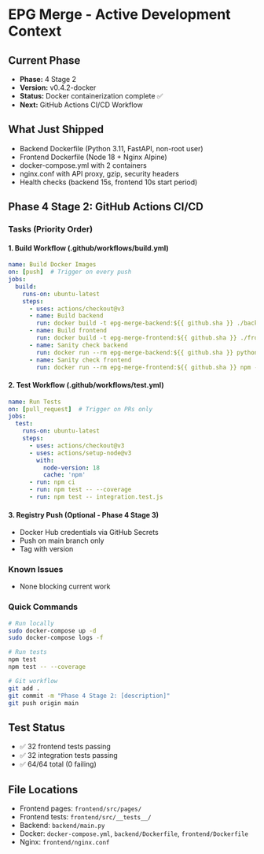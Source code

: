 # EPG Merge - Active Development Context

## Current Phase
- **Phase:** 4 Stage 2
- **Version:** v0.4.2-docker
- **Status:** Docker containerization complete ✅
- **Next:** GitHub Actions CI/CD Workflow

## What Just Shipped
- Backend Dockerfile (Python 3.11, FastAPI, non-root user)
- Frontend Dockerfile (Node 18 + Nginx Alpine)
- docker-compose.yml with 2 containers
- nginx.conf with API proxy, gzip, security headers
- Health checks (backend 15s, frontend 10s start period)

## Phase 4 Stage 2: GitHub Actions CI/CD

### Tasks (Priority Order)

#### 1. Build Workflow (.github/workflows/build.yml)
```yaml
name: Build Docker Images
on: [push]  # Trigger on every push
jobs:
  build:
    runs-on: ubuntu-latest
    steps:
      - uses: actions/checkout@v3
      - name: Build backend
        run: docker build -t epg-merge-backend:${{ github.sha }} ./backend
      - name: Build frontend
        run: docker build -t epg-merge-frontend:${{ github.sha }} ./frontend
      - name: Sanity check backend
        run: docker run --rm epg-merge-backend:${{ github.sha }} python -m pytest --version
      - name: Sanity check frontend
        run: docker run --rm epg-merge-frontend:${{ github.sha }} npm --version
```

#### 2. Test Workflow (.github/workflows/test.yml)
```yaml
name: Run Tests
on: [pull_request]  # Trigger on PRs only
jobs:
  test:
    runs-on: ubuntu-latest
    steps:
      - uses: actions/checkout@v3
      - uses: actions/setup-node@v3
        with:
          node-version: 18
          cache: 'npm'
      - run: npm ci
      - run: npm test -- --coverage
      - run: npm test -- integration.test.js
```

#### 3. Registry Push (Optional - Phase 4 Stage 3)
- Docker Hub credentials via GitHub Secrets
- Push on main branch only
- Tag with version

### Known Issues
- None blocking current work

### Quick Commands
```bash
# Run locally
sudo docker-compose up -d
sudo docker-compose logs -f

# Run tests
npm test
npm test -- --coverage

# Git workflow
git add .
git commit -m "Phase 4 Stage 2: [description]"
git push origin main
```

## Test Status
- ✅ 32 frontend tests passing
- ✅ 32 integration tests passing
- ✅ 64/64 total (0 failing)

## File Locations
- Frontend pages: `frontend/src/pages/`
- Frontend tests: `frontend/src/__tests__/`
- Backend: `backend/main.py`
- Docker: `docker-compose.yml`, `backend/Dockerfile`, `frontend/Dockerfile`
- Nginx: `frontend/nginx.conf`